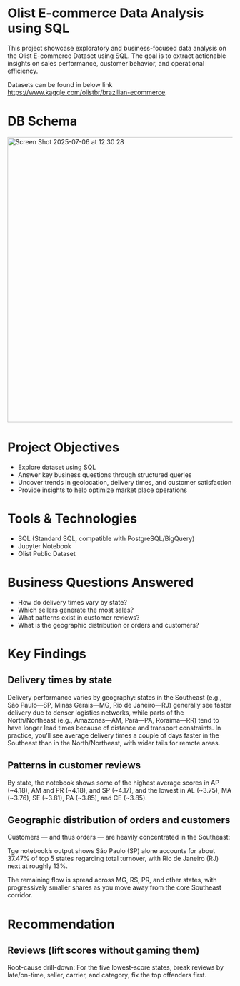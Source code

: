 # Olist E-commerce Data Analysis using SQL
This project showcase exploratory and business-focused data analysis on the Olist E-commerce Dataset using SQL. The goal is to extract actionable insights on sales performance, customer behavior, and operational efficiency.

Datasets can be found in below link 
https://www.kaggle.com/olistbr/brazilian-ecommerce.

# DB Schema 
<img width="639" alt="Screen Shot 2025-07-06 at 12 30 28" src="https://github.com/user-attachments/assets/3f70bac1-6c04-417c-ad2b-e55c74058cce" />

# Project Objectives 
- Explore dataset using SQL
- Answer key business questions through structured queries
- Uncover trends in geolocation, delivery times, and customer satisfaction
- Provide insights to help optimize market place operations

# Tools & Technologies
- SQL (Standard SQL, compatible with PostgreSQL/BigQuery)
- Jupyter Notebook
- Olist Public Dataset

# Business Questions Answered
- How do delivery times vary by state? 
- Which sellers generate the most sales?
- What patterns exist in customer reviews?
- What is the geographic distribution or orders and customers?

# Key Findings 

## Delivery times by state

Delivery performance varies by geography: states in the Southeast (e.g., São Paulo—SP, Minas Gerais—MG, Rio de Janeiro—RJ) generally see faster delivery due to denser logistics networks, while parts of the North/Northeast (e.g., Amazonas—AM, Pará—PA, Roraima—RR) tend to have longer lead times because of distance and transport constraints. In practice, you’ll see average delivery times a couple of days faster in the Southeast than in the North/Northeast, with wider tails for remote areas.

## Patterns in customer reviews

By state, the notebook shows some of the highest average scores in AP (~4.18), AM and PR (~4.18), and SP (~4.17), and the lowest in AL (~3.75), MA (~3.76), SE (~3.81), PA (~3.85), and CE (~3.85).

## Geographic distribution of orders and customers

Customers — and thus orders — are heavily concentrated in the Southeast:

Tge notebook’s output shows São Paulo (SP) alone accounts for about 37.47% of top 5 states regarding total turnover, with Rio de Janeiro (RJ) next at roughly 13%.

The remaining flow is spread across MG, RS, PR, and other states, with progressively smaller shares as you move away from the core Southeast corridor.

# Recommendation
## Reviews (lift scores without gaming them)

Root-cause drill-down: For the five lowest-score states, break reviews by late/on-time, seller, carrier, and category; fix the top offenders first.


